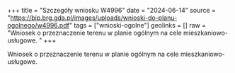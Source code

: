 +++
title = "Szczegóły wniosku W4996"
date = "2024-06-14"
source = "https://bip.brg.gda.pl/images/uploads/wnioski-do-planu-ogolnego/w4996.pdf"
tags = ["wnioski-ogolne"]
geolinks = []
raw = "Wniosek o przeznaczenie terenu w planie ogólnym na cele mieszkaniowo-usługowe.  "
+++

Wniosek o przeznaczenie terenu w planie ogólnym na cele mieszkaniowo-usługowe.
 


